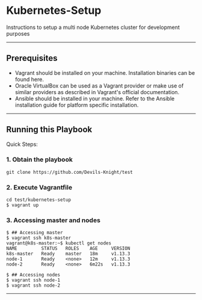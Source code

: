 # Kubernetes-Setup
Instructions to setup a multi node Kubernetes cluster for development purposes
***
## Prerequisites

- Vagrant should be installed on your machine. Installation binaries can be found here.
- Oracle VirtualBox can be used as a Vagrant provider or make use of similar providers as described in Vagrant's official documentation.
- Ansible should be installed in your machine. Refer to the Ansible installation guide for platform specific installation.
***

## Running this Playbook

Quick Steps:

### 1. Obtain the playbook
```shell
git clone https://github.com/Devils-Knight/test
```

### 2. Execute Vagrantfile

```shell
cd test/kubernetes-setup
$ vagrant up
```

### 3. Accessing master and nodes

```shell
$ ## Accessing master
$ vagrant ssh k8s-master
vagrant@k8s-master:~$ kubectl get nodes
NAME         STATUS   ROLES    AGE     VERSION
k8s-master   Ready    master   18m     v1.13.3
node-1       Ready    <none>   12m     v1.13.3
node-2       Ready    <none>   6m22s   v1.13.3

$ ## Accessing nodes
$ vagrant ssh node-1
$ vagrant ssh node-2
```
***